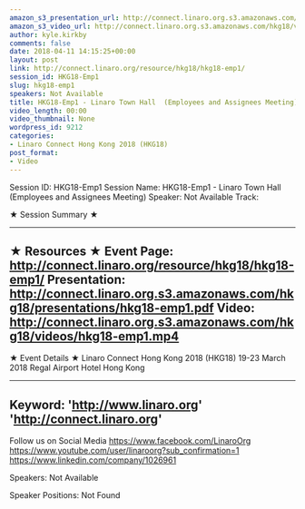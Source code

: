```yaml
---
amazon_s3_presentation_url: http://connect.linaro.org.s3.amazonaws.com/hkg18/presentations/hkg18-emp1.pdf
amazon_s3_video_url: http://connect.linaro.org.s3.amazonaws.com/hkg18/videos/hkg18-emp1.mp4
author: kyle.kirkby
comments: false
date: 2018-04-11 14:15:25+00:00
layout: post
link: http://connect.linaro.org/resource/hkg18/hkg18-emp1/
session_id: HKG18-Emp1
slug: hkg18-emp1
speakers: Not Available
title: HKG18-Emp1 - Linaro Town Hall  (Employees and Assignees Meeting)
video_length: 00:00
video_thumbnail: None
wordpress_id: 9212
categories:
- Linaro Connect Hong Kong 2018 (HKG18)
post_format:
- Video
---
```


Session ID: HKG18-Emp1
Session Name: HKG18-Emp1 - Linaro Town Hall  (Employees and Assignees Meeting)
Speaker: Not Available
Track: 


★ Session Summary ★

---------------------------------------------------
★ Resources ★
Event Page: http://connect.linaro.org/resource/hkg18/hkg18-emp1/
Presentation: http://connect.linaro.org.s3.amazonaws.com/hkg18/presentations/hkg18-emp1.pdf
Video: http://connect.linaro.org.s3.amazonaws.com/hkg18/videos/hkg18-emp1.mp4
 ---------------------------------------------------
★ Event Details ★
Linaro Connect Hong Kong 2018 (HKG18)
19-23 March 2018 
Regal Airport Hotel Hong Kong

---------------------------------------------------
Keyword: 
'http://www.linaro.org'
'http://connect.linaro.org'
---------------------------------------------------
Follow us on Social Media
https://www.facebook.com/LinaroOrg
https://www.youtube.com/user/linaroorg?sub_confirmation=1
https://www.linkedin.com/company/1026961

Speakers: Not Available

Speaker Positions: Not Found


